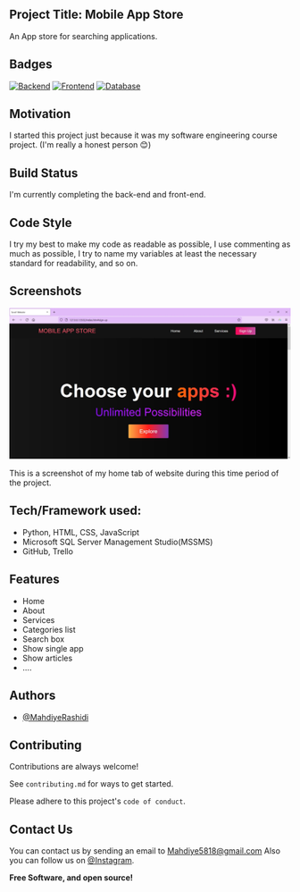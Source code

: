 
## Project Title: Mobile App Store

An App store for searching applications.
 

## Badges

[![Backend](https://img.shields.io/badge/license-Python-blue.svg)](http://www.gnu.org/licenses/agpl-3.0)
[![Frontend](https://img.shields.io/badge/license-HTML/CSS/JS-pink.svg)](http://www.gnu.org/licenses/agpl-3.0)
[![Database](https://img.shields.io/badge/license-MSSMS-yellow.svg)](http://www.gnu.org/licenses/agpl-3.0)


## Motivation
I started this project just because it was my software engineering course project. (I'm really a honest person 😊)

## Build Status
I'm currently completing the back-end and front-end.

## Code Style
I try my best to make my code as readable as possible, I use commenting as much as possible, I try to name my variables at least the necessary standard for readability, and so on.
 

## Screenshots

![@App-Screenshot](https://github.com/MahdiyeR/Who-am-I/blob/Frond-End/1.JPG)

 
 This is a screenshot of my home tab of website during this time period of the project.


## Tech/Framework used: 
-	Python, HTML, CSS, JavaScript 
-	Microsoft SQL Server Management Studio(MSSMS) 
-	GitHub, Trello


## Features

-	Home 
-	About 
-	Services 
-	Categories list
-	Search box
-	Show single app
-	Show articles
-	....



## Authors

- [@MahdiyeRashidi](https://github.com/MahdiyeR)



## Contributing

Contributions are always welcome!

See `contributing.md` for ways to get started.

Please adhere to this project's `code of conduct`.



## Contact Us

You can contact us by sending an email to  Mahdiye5818@gmail.com Also you can follow us on [@Instagram](https://github.com/MahdiyeR).


**Free Software, and open source!**



